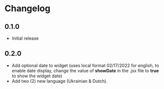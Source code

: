 # Changelog

## 0.1.0

- Initial release

## 0.2.0

- Add optional date to widget (uses local format 02/17/2022 for english, to enable date display, change the value of **showDate** in the .jsx file to **true** to show the widget date)
- Add two (2) new language (Ukrainian & Dutch).